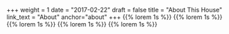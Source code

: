 +++
weight = 1
date = "2017-02-22"
draft = false
title = "About This House"
link_text = "About"
anchor="about"
+++
{{% lorem 1s %}}
{{% lorem 1s %}}
{{% lorem 1s %}}
{{% lorem 1s %}}
{{% lorem 1s %}}
